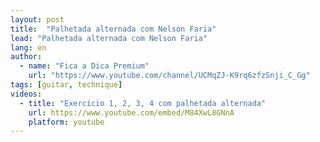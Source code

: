```yaml
---
layout: post
title:  "Palhetada alternada com Nelson Faria"
lead: "Palhetada alternada com Nelson Faria"
lang: en
author:
  - name: "Fica a Dica Premium"
    url: "https://www.youtube.com/channel/UCMqZJ-K9rq6zfzSnji_C_Gg"
tags: [guitar, technique]
videos:
  - title: "Exercício 1, 2, 3, 4 com palhetada alternada"
    url: https://www.youtube.com/embed/M84XwL8GNnA
    platform: youtube
---
```

